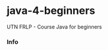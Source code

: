 # java-4-beginners
UTN FRLP - Course Java for beginners

### Info
[Java]: https://www.java.com/es/download/help/index_installing.xml
[Spring Boot]: https://spring.io/projects/spring-boot
[in28minutes]: https://github.com/in28minutes/java-a-course-for-beginners


